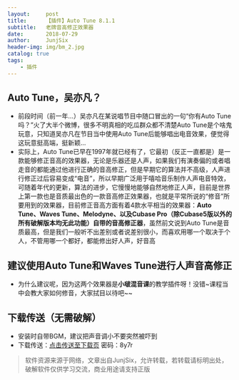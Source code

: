 ```yaml
---
layout:     post
title:      【插件】Auto Tune 8.1.1
subtitle:   老牌音高修正效果器
date:       2018-07-29
author:     JunjSix
header-img: img/bm_2.jpg
catalog: true
tags:
    - 插件
---
```

## Auto Tune，吴亦凡？
- 前段时间（前一年...）吴亦凡在某说唱节目中随口冒出的一句“你有Auto Tune吗？”火了大半个微博，很多不明真相的吃瓜群众都不清楚Auto Tune是个啥鬼玩意，只知道吴亦凡在节目当中使用Auto Tune后能够唱出电音效果，便觉得这玩意挺高端，挺新颖...
- 实际上，Auto Tune已早在1997年就已经有了，它最初（反正一直都是）是一款能够修正音高的效果器，无论是乐器还是人声，如果我们有演奏偏的或者唱走音的都能通过他进行正确的音高修正，但是早期它的算法并不高级，人声进行修正过后容易变成“电音”，所以早期广泛用于嘻哈音乐制作人声电音特效，可随着年代的更新，算法的进步，它慢慢地能够自然地修正人声，目前是世界上第一款也是音质最出色的一款音高修正效果器，也就是平常所说的“修音”所要用到的效果器，目前修正音高方面有着4款水平相当的效果器：**Auto Tune、Waves Tune、Melodyne、以及Cubase Pro（除Cubase5版以外的所有破解版本均无此功能）自带的音高修正器**，虽然前文说到Auto Tune是音质最高，但是我们一般听不出差别或者说差别很小，而喜欢用哪一个取决于个人，不管用哪一个都好，都能修出好人声，好音高

## 建议使用Auto Tune和Waves Tune进行人声音高修正
- 为什么建议呢，因为这两个效果器是**小啵混音课**的教学插件呀！没错~课程当中会教大家如何修音，大家拭目以待吧~~

## 下载传送（无需破解）
- 安装时自带BGM，建议把声音调小不要突然被吓到
- 下载传送：[点击传送至下载页][1] 密码：8y7r

> 软件资源来源于网络，文章出自JunjSix，允许转载，若转载请标明出处，破解软件仅供学习交流，商业用途请支持正版

  [1]: https://pan.baidu.com/s/1Q59sFylIcR4pwBJNxDncIA
